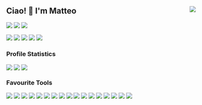 ## Ciao! 👋 I'm Matteo <a href="https://gpvc.arturio.dev/mbarbetti"><img align="right" src="https://gpvc.arturio.dev/mbarbetti"/></a>

[![](https://img.shields.io/badge/GitHub-mbarbetti-informational?style=flat&logo=github&logoColor=white&color=171515)](https://github.com/mbarbetti) [![](https://img.shields.io/badge/GitLab-mabarbet-informational?style=flat&logo=gitlab&logoColor=white&color=e24329)](https://gitlab.cern.ch/mabarbet) [![](https://img.shields.io/badge/Twitter-mbarbetz-informational?style=flat&logo=twitter&logoColor=white&color=28a9e2)](https://twitter.com/mbarbetz) 

[![](https://img.shields.io/badge/ORCID-informational?style=flat&logo=ORCID&logoColor=white&color=A6CE39)](https://orcid.org/0000-0002-6704-6914) [![](https://img.shields.io/badge/GoogleScholar-informational?style=flat&logo=GoogleScholar&logoColor=white&color=4086f4)](https://scholar.google.com/citations?user=Ufpa6SIAAAAJ) [![](https://img.shields.io/badge/Publons-informational?style=flat&logo=Publons&logoColor=white&color=336699)](https://publons.com/researcher/4210045/matteo-barbetti/) [![](https://img.shields.io/badge/ResearchGate-informational?style=flat&logo=ResearchGate&logoColor=white&color=00d0af)](https://www.researchgate.net/profile/Matteo-Barbetti) [![](https://img.shields.io/badge/INSPIREhep-informational?style=flat&logo=inspirehep&logoColor=white&color=08142c)](https://inspirehep.net/authors/1908127)

### Profile Statistics

<img align="center" src="https://github-readme-stats.vercel.app/api?username=mbarbetti&show_icons=true&count_private=true&hide_title=true&hide_border=false&hide_rank=false&icon_color=#00CCFF&title_color=#00CCFF&card_width=100"/>

<img align="center" src="https://github-readme-stats.vercel.app/api/top-langs/?username=mbarbetti&layout=compact&langs_count=10&hide_title=true&icon_color=#00CCFF&title_color=#00CCFF&card_width=80"/>

<img align="center" src="https://github-readme-stats.vercel.app/api/wakatime?username=@mbarbetti&&langs_count=5&v=2&hide_title=true&icon_color=#00CCFF&title_color=#00CCFF&card_width=80"/>

### Favourite Tools

![](https://img.shields.io/badge/OS-mac%20OS-000000?style=flat&logo=apple&logoColor=white)
![](https://img.shields.io/badge/OS-Windows-0078D6?style=flat&logo=windows&logoColor=white)
![](https://img.shields.io/badge/OS-Ubuntu-E95420?style=flat&logo=ubuntu&logoColor=white)
![](https://img.shields.io/badge/IDE-VIM-%2311AB00?&style=flat&logo=vim&logoColor=white)
![](https://img.shields.io/badge/IDE-VS_Code-007acc?style=flat&logo=visual%20studio%20code&logoColor=white)
![](https://img.shields.io/badge/IDE-Overleaf-47a141?style=flat&logo=overleaf&logoColor=white)
![](https://img.shields.io/badge/Code-Python-3673a5?style=flat&logo=python&logoColor=white)
![](https://img.shields.io/badge/Code-Numpy-777BB4?style=flat&logo=numpy&logoColor=white)
![](https://img.shields.io/badge/Code-Pandas-2C2D72?style=flat&logo=pandas&logoColor=white)
![](https://img.shields.io/badge/Code-scikit_learn-f89a36?style=flat&logo=scikit-learn&logoColor=white)
![](https://img.shields.io/badge/Code-Keras-d10000?style=flat&logo=keras&logoColor=white)
![](https://img.shields.io/badge/Code-TensorFlow-f57000?style=flat&logo=tensorflow&logoColor=white)
![](https://img.shields.io/badge/Code-Colab-f9ab00?style=flat&logo=googlecolab&logoColor=white)
![](https://img.shields.io/badge/Code-Jupyter-F37626.svg?&style=flat&logo=Jupyter&logoColor=white)
![](https://img.shields.io/badge/Code-LaTeX-008080?style=flat&logo=lateX&logoColor=white)
![](https://img.shields.io/badge/Code-Markdown-000000?style=flat&logo=markdown&logoColor=white)
![](https://img.shields.io/badge/Code-Git-f05030?style=flat&logo=git&logoColor=white)

<!--
**mbarbetti/mbarbetti** is a ✨ _special_ ✨ repository because its `README.md` (this file) appears on your GitHub profile.

Here are some ideas to get you started:

- 🔭 I’m currently working on ...
- 🌱 I’m currently learning ...
- 👯 I’m looking to collaborate on ...
- 🤔 I’m looking for help with ...
- 💬 Ask me about ...
- 📫 How to reach me: ...
- 😄 Pronouns: ...
- ⚡ Fun fact: ...
-->
